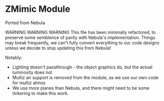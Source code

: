 # ZMimic Module

Ported from Nebula

WARNING WARNING WARNING
This file has been minimally refactored, to preserve some semblence of parity with Nebula's implementation.
Things may break frequently, we can't fully convert everything to our code designs unless we decide to stop updating this from Nebula!

Notably:
- Lighting doesn't passthrough - the object graphics do, but the actual luminosity does not
- Multiz air support is removed from the module, as we use our own code for multiz atmos
- We use more planes than Nebula, and there might need to be some tinkering to make this work.
